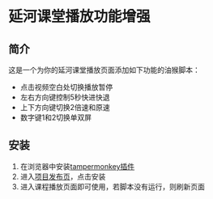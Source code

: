 # 延河课堂播放功能增强

## 简介

这是一个为你的延河课堂播放页面添加如下功能的油猴脚本：

* 点击视频空白处切换播放暂停
* 左右方向键控制5秒快进快退
* 上下方向键切换2倍速和原速
* 数字键1和2切换单双屏

## 安装

1. 在浏览器中安装[tampermonkey插件](https://www.tampermonkey.net/)
2. 进入[项目发布页](https://greasyfork.org/zh-CN/scripts/434987)，点击安装
3. 进入课程播放页面即可使用，若脚本没有运行，则刷新页面